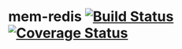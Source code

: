 # mem-redis  [![Build Status](https://travis-ci.org/ClaudiuCeia/mem-redis.svg?branch=master)](https://travis-ci.org/ClaudiuCeia/mem-redis) [![Coverage Status](https://coveralls.io/repos/github/ClaudiuCeia/mem-redis/badge.svg?branch=master)](https://coveralls.io/github/ClaudiuCeia/mem-redis?branch=master)

